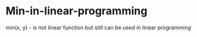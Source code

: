# Min-in-linear-programming
min(x, y) - is not linear function but still can be used in linear programming
